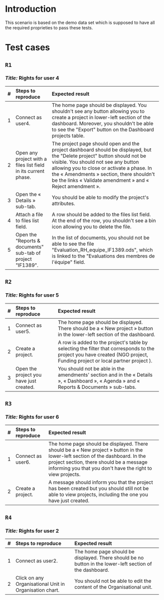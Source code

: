 

# Introduction #

This scenario is based on the demo data set which is supposed to have all the required proprieties to pass these tests.


# Test cases #

## `R1` ##
### _Title:_ Rights for user 4 ###
| **#** | **Steps to reproduce** | **Expected result** |
|:------|:-----------------------|:--------------------|
| 1     | Connect as user4.      | The home page should be displayed. You shouldn't see any button allowing you to create a project in lower-left section of the dashboard. Moreover, you shouldn't be able to see the "Export" button on the Dashboard projects table. |
| 2     | Open any project with a files list field in its current phase. | The project page should open and the project dashboard should be displayed, but the "Delete project" button should not be visible. You should not see any button allowing you to close or activate a phase. In the « Amendments » section, there shouldn't be the links « Validate amendment » and « Reject amendment ». |
| 3     | Open the « Details » sub-tab. | You should be able to modify the project's attributes. |
| 4     | Attach a file to files list field. | A row should be added to the files list field. At the end of the row, you shouldn't see a bin icon allowing you to delete the file. |
| 5     | Open the "Reports & documents" sub-tab of project "IF1389". | In the list of documents, you should not be able to see the file "Evaluation\_RH\_equipe\_IF1389.ods", which is linked to the "Evaluations des membres de l'équipe" field. |


## `R2` ##
### _Title:_ Rights for user 5 ###
| **#** | **Steps to reproduce** | **Expected result** |
|:------|:-----------------------|:--------------------|
| 1     | Connect as user5.      | The home page should be displayed. There should be a « New project » button in the lower-left section of the dashboard. |
| 2     | Create a project.      | A row is added to the project's table by selecting the filter that corresponds to the project you have created (NGO project, Funding project or local partner project ). |
| 3     | Open the project you have just created. | You should not be able in the amendments' section and in the « Details », « Dashboard », « Agenda » and « Reports & Documents » sub-tabs. |

## `R3` ##
### _Title:_ Rights for user 6 ###
| **#** | **Steps to reproduce** | **Expected result** |
|:------|:-----------------------|:--------------------|
| 1     | Connect as user6.      | The home page should be displayed. There should be a « New project » button in the lower-left section of the dashboard. In the project section, there should be a message informing you that you don't have the right to view projects. |
| 2     | Create a project.      | A message should inform you that the project has been created but you should still not be able to view projects, including the one you have just created. |




## `R4` ##
### _Title:_ Rights for user 2 ###
| **#** | **Steps to reproduce** | **Expected result** |
|:------|:-----------------------|:--------------------|
| 1     | Connect as user2.      | The home page should be displayed. There should be no button in the lower-left section of the dashboard. |
| 2     | Click on any Organisational Unit in Organisation chart. | You should not be able to edit the content of the Organisational unit. |